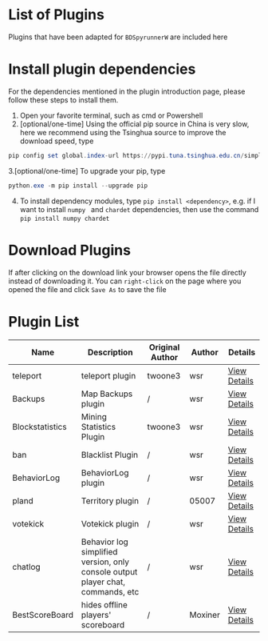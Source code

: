 # List of Plugins

Plugins that have been adapted for `BDSpyrunnerW` are included here

# Install plugin dependencies

For the dependencies mentioned in the plugin introduction page, please follow these steps to install them.

1. Open your favorite terminal, such as cmd or Powershell
2. [optional/one-time] Using the official pip source in China is very slow, here we recommend using the Tsinghua source to improve the download speed, type

```powershell
pip config set global.index-url https://pypi.tuna.tsinghua.edu.cn/simple
```

3.[optional/one-time] To upgrade your pip, type

```powershell
python.exe -m pip install --upgrade pip
```

4. To install dependency modules, type `pip install <dependency>`, e.g. if I want to install `numpy ` and `chardet` dependencies, then use the command `pip install numpy chardet`

# Download Plugins

If after clicking on the download link your browser opens the file directly instead of downloading it. You can `right-click` on the page where you opened the file and click `Save As` to save the file

# Plugin List

| Name            | Description                                                                     | Original Author | Author | Details                             |
| --------------- | ------------------------------------------------------------------------------- | --------------- | ------ | ----------------------------------- |
| teleport        | teleport plugin                                                                 | twoone3         | wsr    | [View Details](teleport.md "here")        |
| Backups         | Map Backups plugin                                                              | /               | wsr    | [View Details](Backups.md "here")         |
| Blockstatistics | Mining Statistics Plugin                                                        | twoone3         | wsr    | [View Details](Blockstatistics.md "here") |
| ban             | Blacklist Plugin                                                                | /               | wsr    | [View Details](ban.md "here")             |
| BehaviorLog     | BehaviorLog plugin                                                              | /               | wsr    | [View Details](BehaviorLog.md "here")     |
| pland           | Territory plugin                                                                | /               | 05007  | [View Details](pland.md "here")           |
| votekick        | Votekick plugin                                                                 | /               | wsr    | [View Details](votekick.md "here")        |
| chatlog         | Behavior log simplified version, only console output player chat, commands, etc | /               | wsr    | [View Details](chatlog.md "here")         |
| BestScoreBoard     | hides offline players' scoreboard | /       | Moxiner   | [View Details](BestScoreBoard.md "here")     |
